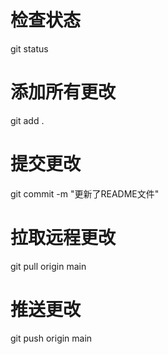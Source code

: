 # 检查状态
git status

# 添加所有更改
git add .

# 提交更改
git commit -m "更新了README文件"

# 拉取远程更改
git pull origin main

# 推送更改
git push origin main
